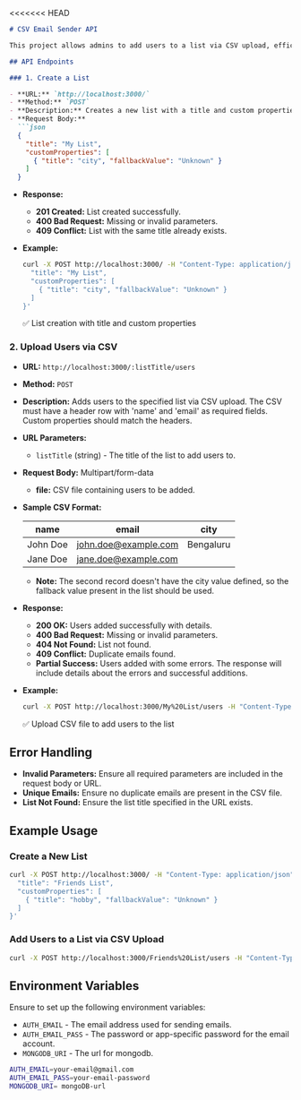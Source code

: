 <<<<<<< HEAD
```markdown
# CSV Email Sender API

This project allows admins to add users to a list via CSV upload, efficiently handling 10,000+ records, and send email notifications to them using the provided CSV file.

## API Endpoints

### 1. Create a List

- **URL:** `http://localhost:3000/`
- **Method:** `POST`
- **Description:** Creates a new list with a title and custom properties.
- **Request Body:**
  ```json
  {
    "title": "My List",
    "customProperties": [
      { "title": "city", "fallbackValue": "Unknown" }
    ]
  }
  ```
- **Response:**
  - **201 Created:** List created successfully.
  - **400 Bad Request:** Missing or invalid parameters.
  - **409 Conflict:** List with the same title already exists.

- **Example:**
  ```sh
  curl -X POST http://localhost:3000/ -H "Content-Type: application/json" -d '{
    "title": "My List",
    "customProperties": [
      { "title": "city", "fallbackValue": "Unknown" }
    ]
  }'
  ```

  ✅ List creation with title and custom properties

### 2. Upload Users via CSV

- **URL:** `http://localhost:3000/:listTitle/users`
- **Method:** `POST`
- **Description:** Adds users to the specified list via CSV upload. The CSV must have a header row with 'name' and 'email' as required fields. Custom properties should match the headers.
- **URL Parameters:**
  - `listTitle` (string) - The title of the list to add users to.
- **Request Body:** Multipart/form-data
  - **file:** CSV file containing users to be added.

- **Sample CSV Format:**

  | name      | email            | city       |
  | --------- | ---------------- | ---------- |
  | John Doe  | john.doe@example.com | Bengaluru  |
  | Jane Doe  | jane.doe@example.com |            |

  - **Note:** The second record doesn't have the city value defined, so the fallback value present in the list should be used.

- **Response:**
  - **200 OK:** Users added successfully with details.
  - **400 Bad Request:** Missing or invalid parameters.
  - **404 Not Found:** List not found.
  - **409 Conflict:** Duplicate emails found.
  - **Partial Success:** Users added with some errors. The response will include details about the errors and successful additions.

- **Example:**
  ```sh
  curl -X POST http://localhost:3000/My%20List/users -H "Content-Type: multipart/form-data" -F "file=@/path/to/your/file.csv"
  ```

  ✅ Upload CSV file to add users to the list

## Error Handling

- **Invalid Parameters:** Ensure all required parameters are included in the request body or URL.
- **Unique Emails:** Ensure no duplicate emails are present in the CSV file.
- **List Not Found:** Ensure the list title specified in the URL exists.

## Example Usage

### Create a New List
```sh
curl -X POST http://localhost:3000/ -H "Content-Type: application/json" -d '{
  "title": "Friends List",
  "customProperties": [
    { "title": "hobby", "fallbackValue": "Unknown" }
  ]
}'
```

### Add Users to a List via CSV Upload
```sh
curl -X POST http://localhost:3000/Friends%20List/users -H "Content-Type: multipart/form-data" -F "file=@/path/to/your/file.csv"
```

## Environment Variables

Ensure to set up the following environment variables:

- `AUTH_EMAIL` - The email address used for sending emails.
- `AUTH_EMAIL_PASS` - The password or app-specific password for the email account.
- `MONGODB_URI` - The url for mongodb.
```sh
AUTH_EMAIL=your-email@gmail.com
AUTH_EMAIL_PASS=your-email-password
MONGODB_URI= mongoDB-url
```